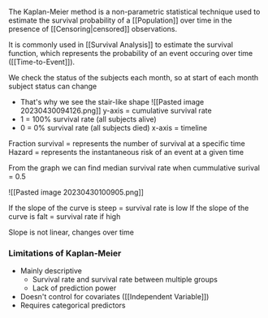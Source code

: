 The Kaplan-Meier method is a non-parametric statistical technique used to estimate the survival probability of a [[Population]] over time in the presence of [[Censoring|censored]] observations. 


It is commonly used in [[Survival Analysis]] to estimate the survival function, which represents the probability of an event occuring over time ([[Time-to-Event]]).



We check the status of the subjects each month, so at start of each month subject status can change
- That's why we see the stair-like shape
![[Pasted image 20230430094126.png]]
y-axis = cumulative survival rate
- 1 = 100% survival rate (all subjects alive)
- 0 = 0% survival rate (all subjects died)
x-axis = timeline

Fraction survival = represents the number of survival at a specific time
Hazard = represents the instantaneous risk of an event at a given time

From the graph we can find median survival rate when cummulative surival = 0.5


![[Pasted image 20230430100905.png]]

If the slope of the curve is steep = survival rate is low
If the slope of the curve is falt = survival rate if high

Slope is not linear, changes over time


### Limitations of Kaplan-Meier
- Mainly descriptive
	- Survival rate and survival rate between multiple groups
	- Lack of prediction power
- Doesn't control for covariates ([[Independent Variable]])
- Requires categorical predictors